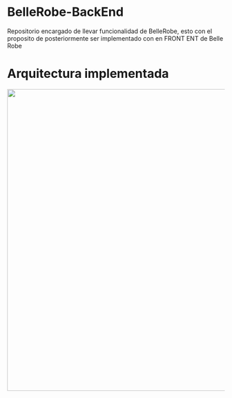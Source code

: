 # BelleRobe-BackEnd

Repositorio encargado de llevar funcionalidad de BelleRobe, esto con el proposito de posteriormente ser implementado con en FRONT ENT de Belle Robe

# Arquitectura implementada 

<img src="https://www.guru99.com/mvc-tutorial.html" width="700px">
